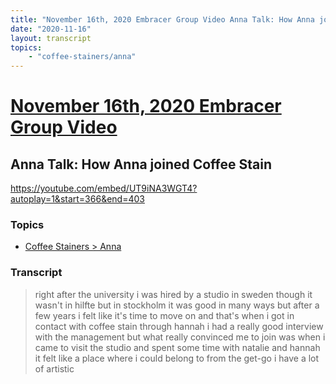 ```yaml
---
title: "November 16th, 2020 Embracer Group Video Anna Talk: How Anna joined Coffee Stain"
date: "2020-11-16"
layout: transcript
topics:
    - "coffee-stainers/anna"
---
```

# [November 16th, 2020 Embracer Group Video](../2020-11-16.md)
## Anna Talk: How Anna joined Coffee Stain
https://youtube.com/embed/UT9iNA3WGT4?autoplay=1&start=366&end=403

### Topics
* [Coffee Stainers > Anna](../topics/coffee-stainers/anna.md)

### Transcript

> right after the university i was hired by a studio in sweden though it wasn't in hilfte but in stockholm it was good in many ways but after a few years i felt like it's time to move on and that's when i got in contact with coffee stain through hannah i had a really good interview with the management but what really convinced me to join was when i came to visit the studio and spent some time with natalie and hannah it felt like a place where i could belong to from the get-go i have a lot of artistic
